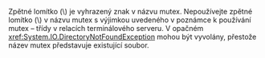 Zpětné lomítko (\\) je vyhrazený znak v názvu mutex. Nepoužívejte zpětné lomítko (\\) v názvu mutex s výjimkou uvedeného v poznámce k používání mutex – třídy v relacích terminálového serveru. V opačném <xref:System.IO.DirectoryNotFoundException> mohou být vyvolány, přestože název mutex představuje existující soubor.
